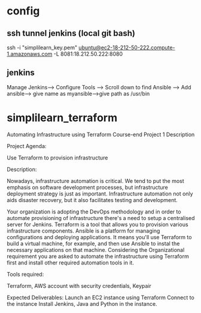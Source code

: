 # config
## ssh tunnel jenkins (local git bash)
ssh -i "simplilearn_key.pem" ubuntu@ec2-18-212-50-222.compute-1.amazonaws.com -L 8081:18.212.50.222:8080
## jenkins
Manage Jenkins--> Configure Tools --> Scroll down to find Ansible --> Add ansible--> give name as myansible-->give path as /usr/bin
# simplilearn_terraform
Automating Infrastructure using Terraform
Course-end Project 1
Description

Project Agenda:

Use Terraform to provision infrastructure

Description: 


Nowadays, infrastructure automation is critical. We tend to put the most emphasis on software development processes, but infrastructure deployment strategy is just as important. Infrastructure automation not only aids disaster recovery, but it also facilitates testing and development.

Your organization is adopting the DevOps methodology and in order to automate provisioning of infrastructure there's a need to setup a centralised server for Jenkins.
Terraform is a tool that allows you to provision various infrastructure components. Ansible is a platform for managing configurations and deploying applications. It means you'll use Terraform to build a virtual machine, for example, and then use Ansible to instal the necessary applications on that machine.
Considering the Organizational requirement you are asked to automate the infrastructure using Terraform first and install other required automation tools in it.


Tools required:

Terraform, AWS account with security credentials, Keypair

Expected Deliverables: 
Launch an EC2 instance using Terraform
Connect to the instance
Install Jenkins, Java and Python in the instance.
